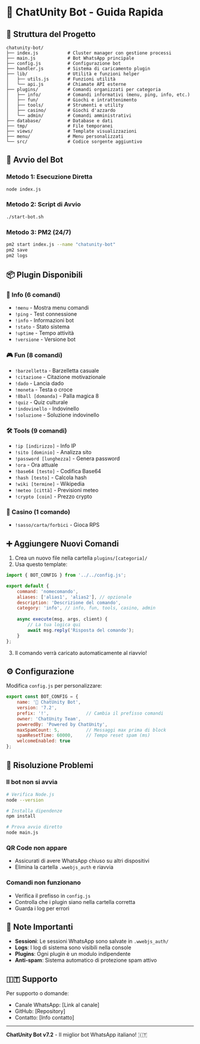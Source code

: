 # 🤖 ChatUnity Bot - Guida Rapida

## 📁 Struttura del Progetto

```
chatunity-bot/
├── index.js           # Cluster manager con gestione processi
├── main.js            # Bot WhatsApp principale
├── config.js          # Configurazione bot
├── handler.js         # Sistema di caricamento plugin
├── lib/               # Utilità e funzioni helper
│   ├── utils.js       # Funzioni utilità
│   └── api.js         # Chiamate API esterne
├── plugins/           # Comandi organizzati per categoria
│   ├── info/          # Comandi informativi (menu, ping, info, etc.)
│   ├── fun/           # Giochi e intrattenimento
│   ├── tools/         # Strumenti e utility
│   ├── casino/        # Giochi d'azzardo
│   └── admin/         # Comandi amministrativi
├── database/          # Database e dati
├── tmp/               # File temporanei
├── views/             # Template visualizzazioni
├── menu/              # Menu personalizzati
└── src/               # Codice sorgente aggiuntivo
```

## 🚀 Avvio del Bot

### Metodo 1: Esecuzione Diretta
```bash
node index.js
```

### Metodo 2: Script di Avvio
```bash
./start-bot.sh
```

### Metodo 3: PM2 (24/7)
```bash
pm2 start index.js --name "chatunity-bot"
pm2 save
pm2 logs
```

## 📦 Plugin Disponibili

### 📱 Info (6 comandi)
- `!menu` - Mostra menu comandi
- `!ping` - Test connessione
- `!info` - Informazioni bot
- `!stato` - Stato sistema
- `!uptime` - Tempo attività
- `!versione` - Versione bot

### 🎮 Fun (8 comandi)
- `!barzelletta` - Barzelletta casuale
- `!citazione` - Citazione motivazionale
- `!dado` - Lancia dado
- `!moneta` - Testa o croce
- `!8ball [domanda]` - Palla magica 8
- `!quiz` - Quiz culturale
- `!indovinello` - Indovinello
- `!soluzione` - Soluzione indovinello

### 🛠 Tools (9 comandi)
- `!ip [indirizzo]` - Info IP
- `!sito [dominio]` - Analizza sito
- `!password [lunghezza]` - Genera password
- `!ora` - Ora attuale
- `!base64 [testo]` - Codifica Base64
- `!hash [testo]` - Calcola hash
- `!wiki [termine]` - Wikipedia
- `!meteo [città]` - Previsioni meteo
- `!crypto [coin]` - Prezzo crypto

### 🎰 Casino (1 comando)
- `!sasso/carta/forbici` - Gioca RPS

## ➕ Aggiungere Nuovi Comandi

1. Crea un nuovo file nella cartella `plugins/[categoria]/`
2. Usa questo template:

```javascript
import { BOT_CONFIG } from '../../config.js';

export default {
    command: 'nomecomando',
    aliases: ['alias1', 'alias2'], // opzionale
    description: 'Descrizione del comando',
    category: 'info', // info, fun, tools, casino, admin
    
    async execute(msg, args, client) {
        // La tua logica qui
        await msg.reply('Risposta del comando');
    }
};
```

3. Il comando verrà caricato automaticamente al riavvio!

## ⚙️ Configurazione

Modifica `config.js` per personalizzare:

```javascript
export const BOT_CONFIG = {
    name: '🤖 ChatUnity Bot',
    version: '7.2',
    prefix: '!',              // Cambia il prefisso comandi
    owner: 'ChatUnity Team',
    poweredBy: 'Powered by ChatUnity',
    maxSpamCount: 5,          // Messaggi max prima di block
    spamResetTime: 60000,     // Tempo reset spam (ms)
    welcomeEnabled: true
};
```

## 🔧 Risoluzione Problemi

### Il bot non si avvia
```bash
# Verifica Node.js
node --version

# Installa dipendenze
npm install

# Prova avvio diretto
node main.js
```

### QR Code non appare
- Assicurati di avere WhatsApp chiuso su altri dispositivi
- Elimina la cartella `.wwebjs_auth` e riavvia

### Comandi non funzionano
- Verifica il prefisso in `config.js`
- Controlla che i plugin siano nella cartella corretta
- Guarda i log per errori

## 📝 Note Importanti

- **Sessioni**: Le sessioni WhatsApp sono salvate in `.wwebjs_auth/`
- **Logs**: I log di sistema sono visibili nella console
- **Plugins**: Ogni plugin è un modulo indipendente
- **Anti-spam**: Sistema automatico di protezione spam attivo

## 🇮🇹 Supporto

Per supporto o domande:
- Canale WhatsApp: [Link al canale]
- GitHub: [Repository]
- Contatto: [Info contatto]

---

**ChatUnity Bot v7.2** - Il miglior bot WhatsApp italiano! 🇮🇹
